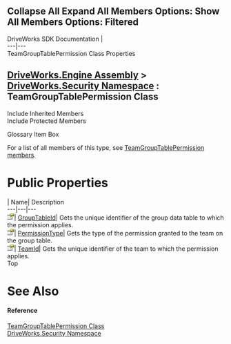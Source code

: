        

 Collapse All Expand All  Members Options: Show All  Members Options: Filtered   
---  
DriveWorks SDK Documentation  |   
---|---  
TeamGroupTablePermission Class Properties   
  
[DriveWorks.Engine Assembly](topic2156.md) > [DriveWorks.Security Namespace](topic10574.md) : TeamGroupTablePermission Class  
---  
  
Include Inherited Members    
Include Protected Members    


Glossary Item Box

For a list of all members of this type, see [TeamGroupTablePermission members](topic10719.md).

# Public Properties

| Name| Description  
---|---|---  
![Public Property](dotnetimages/publicProperty.gif)| [GroupTableId](topic10726.md)| Gets the unique identifier of the group data table to which the permission applies.   
![Public Property](dotnetimages/publicProperty.gif)| [PermissionType](topic10727.md)| Gets the type of the permission granted to the team on the group table.   
![Public Property](dotnetimages/publicProperty.gif)| [TeamId](topic10728.md)| Gets the unique identifier of the team to which the permission applies.   
Top

# See Also

#### Reference

[TeamGroupTablePermission Class](topic10718.md)   
[DriveWorks.Security Namespace](topic10574.md)



